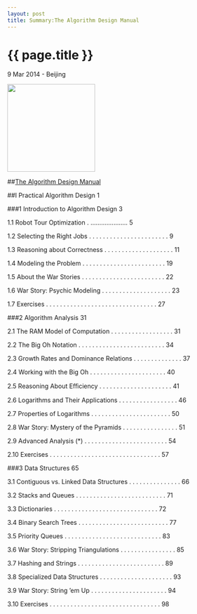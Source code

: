 ```yaml
---
layout: post
title: Summary:The Algorithm Design Manual
---
```


{{ page.title }}
================

<p class="meta">9 Mar 2014 - Beijing</p>
 
<img src="http://media-cache-ec0.pinimg.com/736x/38/de/86/38de868837cb6409e13f90b307033fa0.jpg" width="200" />

##[The Algorithm Design Manual](http://www.amazon.com/Algorithm-Design-Manual-Steven-Skiena/dp/1848000693/ref=sr_1_1?ie=UTF8&qid=1394328274&sr=8-1&keywords=the+algorithm+design+manual)


##I Practical Algorithm Design 1

###1 Introduction to Algorithm Design 3

1.1 Robot Tour Optimization . ..................... 5

1.2 Selecting the Right Jobs . . . . . . . . . . . . . . . . . . . . . . . 9

1.3 Reasoning about Correctness . . . . . . . . . . . . . . . . . . . . 11

1.4 Modeling the Problem . . . . . . . . . . . . . . . . . . . . . . . . 19

1.5 About the War Stories . . . . . . . . . . . . . . . . . . . . . . . . 22

1.6 War Story: Psychic Modeling . . . . . . . . . . . . . . . . . . . . 23

1.7 Exercises . . . . . . . . . . . . . . . . . . . . . . . . . . . . . . . . 27

###2 Algorithm Analysis 31

2.1 The RAM Model of Computation . . . . . . . . . . . . . . . . . . 31

2.2 The Big Oh Notation . . . . . . . . . . . . . . . . . . . . . . . . . 34

2.3 Growth Rates and Dominance Relations . . . . . . . . . . . . . . 37

2.4 Working with the Big Oh . . . . . . . . . . . . . . . . . . . . . . 40

2.5 Reasoning About Eﬃciency . . . . . . . . . . . . . . . . . . . . . 41

2.6 Logarithms and Their Applications . . . . . . . . . . . . . . . . . 46

2.7 Properties of Logarithms . . . . . . . . . . . . . . . . . . . . . . . 50

2.8 War Story: Mystery of the Pyramids . . . . . . . . . . . . . . . . 51

2.9 Advanced Analysis (*) . . . . . . . . . . . . . . . . . . . . . . . . 54

2.10 Exercises . . . . . . . . . . . . . . . . . . . . . . . . . . . . . . . . 57

###3 Data Structures 65

3.1 Contiguous vs. Linked Data Structures . . . . . . . . . . . . . . . 66

3.2 Stacks and Queues . . . . . . . . . . . . . . . . . . . . . . . . . . 71

3.3 Dictionaries . . . . . . . . . . . . . . . . . . . . . . . . . . . . . . 72

3.4 Binary Search Trees . . . . . . . . . . . . . . . . . . . . . . . . . . 77

3.5 Priority Queues . . . . . . . . . . . . . . . . . . . . . . . . . . . . 83

3.6 War Story: Stripping Triangulations . . . . . . . . . . . . . . . . 85

3.7 Hashing and Strings . . . . . . . . . . . . . . . . . . . . . . . . . 89

3.8 Specialized Data Structures . . . . . . . . . . . . . . . . . . . . . 93

3.9 War Story: String ’em Up . . . . . . . . . . . . . . . . . . . . . . 94

3.10 Exercises . . . . . . . . . . . . . . . . . . . . . . . . . . . . . . . . 98
